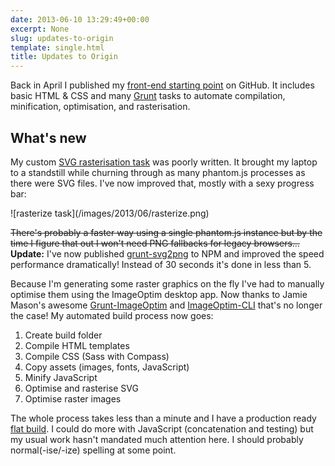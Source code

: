 ```yaml
---
date: 2013-06-10 13:29:49+00:00
excerpt: None
slug: updates-to-origin
template: single.html
title: Updates to Origin
---
```


Back in April I published my [front-end starting point](/2013/04/30/origin/) on GitHub. It includes basic HTML & CSS and many [Grunt](http://gruntjs.com/) tasks to automate compilation, minification, optimisation, and rasterisation.


## What's new


My custom [SVG rasterisation task](https://github.com/dbushell/dbushell-Origin/blob/master/tasks/rasterize.js) was poorly written. It brought my laptop to a standstill while churning through as many phantom.js processes as there were SVG files. I've now improved that, mostly with a sexy progress bar:

<p class="post__image">![rasterize task](/images/2013/06/rasterize.png)</p>

<del>There's probably a faster way using a single phantom.js instance but by the time I figure that out I won't need PNG fallbacks for legacy browsers…</del> **Update:** I've now published [grunt-svg2png](https://npmjs.org/package/grunt-svg2png) to NPM and improved the speed performance dramatically! Instead of 30 seconds it's done in less than 5.

Because I'm generating some raster graphics on the fly I've had to manually optimise them using the ImageOptim desktop app. Now thanks to Jamie Mason's awesome [Grunt-ImageOptim](https://github.com/JamieMason/grunt-imageoptim) and [ImageOptim-CLI](https://github.com/JamieMason/ImageOptim-CLI) that's no longer the case! My automated build process now goes:


1. Create build folder
2. Compile HTML templates
3. Compile CSS (Sass with Compass)
4. Copy assets (images, fonts, JavaScript)
5. Minify JavaScript
6. Optimise and rasterise SVG
7. Optimise raster images


The whole process takes less than a minute and I have a production ready [flat build](/2013/04/05/the-flat-build-2/). I could do more with JavaScript (concatenation and testing) but my usual work hasn't mandated much attention here. I should probably normal(-ise/-ize) spelling at some point.
